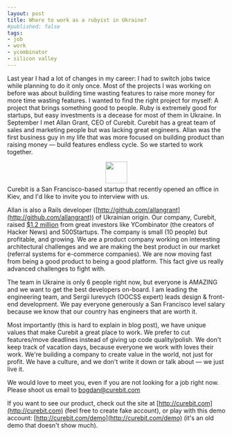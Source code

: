```yaml
---
layout: post
title: Where to work as a rubyist in Ukraine?
#published: false
tags: 
- job
- work
- ycombinator
- silicon valley
---
```


Last year I had a lot of changes in my career: I had to switch jobs twice while planning to do it only once. Most of the projects I was working on before was about building time wasting features to raise more money for more time wasting features. I wanted to find the right project for myself: A project that brings something good to people.  Ruby is extremely good for startups, but easy investments is a decease for most of them in Ukraine. In September I met Allan Grant, CEO of Curebit. Curebit has a great team of sales and marketing people but was lacking great engineers.
Allan was the first business guy in my life that was more focused on building product than raising money &mdash; build features endless cycle. So we started to work together.

<!--more-->

<img src="https://d2vzmlm7xciaqk.cloudfront.net/asset-vb3f26d3/images/curebit-logo-transparent.png" style="margin: 5px auto; display: block;height: 50px"/>
Curebit is a San Francisco-based startup that recently opened an office in Kiev, and I'd like to invite you to interview with us.


Allan is also a Rails developer ([http://github.com/allangrant](http://github.com/allangrant)) of Ukrainian origin.  Our company, Curebit, raised [$1.2 million](http://www.crunchbase.com/company/curebit) from great investors like YCombinator (the creators of Hacker News) and 500Startups.  The company is small (10 people) but profitable, and growing.  We are a product company working on interesting architectural challenges and we are making the best product in our market (referral systems for e-commerce companies). We are now moving fast from being a good product to being a good platform. This fact give us really advanced challenges to fight with.

The team in Ukraine is only 6 people right now, but everyone is AMAZING and we want to get the best developers on-board.  I am leading the engineering team, and Sergii Iurevych (OOCSS expert) leads design & front-end development. We pay everyone generously a San Francisco level salary because we know that our country has engineers that are worth it.

Most importantly (this is hard to explain in blog post), we have unique values that make Curebit a great place to work.  We prefer to cut features/move deadlines instead of giving up code quality/polish.  We don't keep track of vacation days, because everyone we work with loves their work.  We're building a company to create value in the world, not just for profit.  We have a culture, and we don't write it down or talk about &mdash; we just live it.

We would love to meet you, even if you are not looking for a job right now. Please shoot us email to [bogdan@curebit.com](mailto:bogdan@curebit.com)

If you want to see our product, check out the site at [http://curebit.com](http://curebit.com) (feel free to create fake account), or play with this demo account: [http://curebit.com/demo](http://curebit.com/demo) (it's an old demo that doesn't show much).


